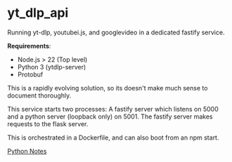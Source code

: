 # yt_dlp_api

Running yt-dlp, youtubei.js, and googlevideo in a dedicated fastify service.

**Requirements**:

- Node.js > 22 (Top level)
- Python 3 (ytdlp-server)
- Protobuf

This is a rapidly evolving solution, so its doesn't make much sense to document thoroughly.

This service starts two processes: A fastify server which listens on 5000 and a python server (loopback only) on 5001. The fastify server makes requests to the flask server.

This is orchestrated in a Dockerfile, and can also boot from an npm start.

[Python Notes]('./ytdlp-server/README.md')
